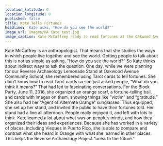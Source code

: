 ```yaml
---
location_latitude: 0
location_longitude: 0
published: false
title: Kate Tells Fortunes
headline: 'Kate asks, "How do you see the world?"'
image_url: images/RA Kate test.jpg
image_caption: Kate McCaffrey ready to read fortunes at the Oakwood Avenue Community School.
---
```

Kate McCaffrey is an anthropologist.  That means that she studies the ways in which people live together and see the world.  Getting people to talk about this is not as simple as asking, “How do you see the world?”  So Kate thinks about indirect ways to ask the question.  One day, while we were planning for our Reverse Archaeology Lemonade Stand at Oakwood Avenue Community School, she remembered using Tarot cards to tell fortunes.  She didn’t know how to read Tarot cards so she just asked people, “What do you think it means?”  That had led to fascinating conversations.  For the Block Party, June 11, 2016, she organized an orange scarf, a fortune-telling ball, and cards with images on them, showing things like “victim” and “gratitude.”  She also had her “Agent of Alternate Orange” sunglasses.  Thus equipped, she set up her stand, and invited the public to have their fortunes told.  Her stand had a line all afternoon.  People really enjoyed it, and left with lots to think.  Kate learned a lot about what was on people’s minds, and how they organized their ideas and experiences.  Because she has worked in a variety of places, including Vieques in Puerto Rico, she is able to compare and contrast what she heard in Orange with what she learned in other places.  This helps the Reverse Archaeology Project “unearth the future.”


